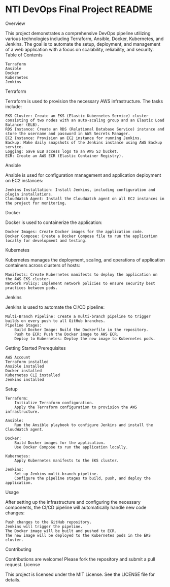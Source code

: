 # NTI DevOps Final Project README
Overview

This project demonstrates a comprehensive DevOps pipeline utilizing various technologies including Terraform, Ansible, Docker, Kubernetes, and Jenkins. The goal is to automate the setup, deployment, and management of a web application with a focus on scalability, reliability, and security.
Table of Contents

    Terraform
    Ansible
    Docker
    Kubernetes
    Jenkins

Terraform

Terraform is used to provision the necessary AWS infrastructure. The tasks include:

    EKS Cluster: Create an EKS (Elastic Kubernetes Service) cluster consisting of two nodes with an auto-scaling group and an Elastic Load Balancer (ELB).
    RDS Instance: Create an RDS (Relational Database Service) instance and store the username and password in AWS Secrets Manager.
    EC2 Instance: Provision an EC2 instance for running Jenkins.
    Backup: Make daily snapshots of the Jenkins instance using AWS Backup service.
    Logging: Save ELB access logs to an AWS S3 bucket.
    ECR: Create an AWS ECR (Elastic Container Registry).

Ansible

Ansible is used for configuration management and application deployment on EC2 instances:

    Jenkins Installation: Install Jenkins, including configuration and plugin installations.
    CloudWatch Agent: Install the CloudWatch agent on all EC2 instances in the project for monitoring.

Docker

Docker is used to containerize the application:

    Docker Images: Create Docker images for the application code.
    Docker Compose: Create a Docker Compose file to run the application locally for development and testing.

Kubernetes

Kubernetes manages the deployment, scaling, and operations of application containers across clusters of hosts:

    Manifests: Create Kubernetes manifests to deploy the application on the AWS EKS cluster.
    Network Policy: Implement network policies to ensure security best practices between pods.

Jenkins

Jenkins is used to automate the CI/CD pipeline:

    Multi-Branch Pipeline: Create a multi-branch pipeline to trigger builds on every push to all GitHub branches.
    Pipeline Stages:
        Build Docker Image: Build the Dockerfile in the repository.
        Push to ECR: Push the Docker image to AWS ECR.
        Deploy to Kubernetes: Deploy the new image to Kubernetes pods.

Getting Started
Prerequisites

    AWS Account
    Terraform installed
    Ansible installed
    Docker installed
    Kubernetes CLI installed
    Jenkins installed

Setup

    Terraform:
        Initialize Terraform configuration.
        Apply the Terraform configuration to provision the AWS infrastructure.

    Ansible:
        Run the Ansible playbook to configure Jenkins and install the CloudWatch agent.

    Docker:
        Build Docker images for the application.
        Use Docker Compose to run the application locally.

    Kubernetes:
        Apply Kubernetes manifests to the EKS cluster.

    Jenkins:
        Set up Jenkins multi-branch pipeline.
        Configure the pipeline stages to build, push, and deploy the application.

Usage

After setting up the infrastructure and configuring the necessary components, the CI/CD pipeline will automatically handle new code changes:

    Push changes to the GitHub repository.
    Jenkins will trigger the pipeline.
    The Docker image will be built and pushed to ECR.
    The new image will be deployed to the Kubernetes pods in the EKS cluster.

Contributing

Contributions are welcome! Please fork the repository and submit a pull request.
License

This project is licensed under the MIT License. See the LICENSE file for details.
